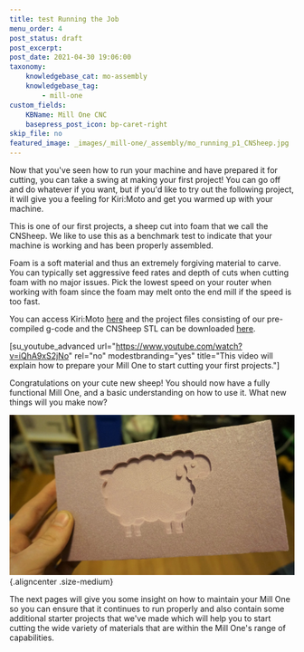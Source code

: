 ```yaml
---
title: test Running the Job
menu_order: 4
post_status: draft
post_excerpt: 
post_date: 2021-04-30 19:06:00
taxonomy:
    knowledgebase_cat: mo-assembly
    knowledgebase_tag:
        - mill-one
custom_fields:
    KBName: Mill One CNC
    basepress_post_icon: bp-caret-right
skip_file: no
featured_image: _images/_mill-one/_assembly/mo_running_p1_CNSheep.jpg
---
```


Now that you've seen how to run your machine and have prepared it for cutting, you can take a swing at making your first project! You can go off and do whatever if you want, but if you'd like to try out the following project, it will give you a feeling for Kiri:Moto and get you warmed up with your machine.

This is one of our first projects, a sheep cut into foam that we call the CNSheep. We like to use this as a benchmark test to indicate that your machine is working and has been properly assembled.

Foam is a soft material and thus an extremely forgiving material to carve. You can typically set aggressive feed rates and depth of cuts when cutting foam with no major issues. Pick the lowest speed on your router when working with foam since the foam may melt onto the end mill if the speed is too fast.

You can access Kiri:Moto <a href="https://grid.space/kiri" target="_blank" rel="noopener">here</a> and the project files consisting of our pre-compiled g-code and the CNSheep STL can be downloaded <a href="https://resources.sienci.com/wp-content/uploads/2021/05/CNSheep-files3.zip">here</a>.

[su_youtube_advanced url="https://www.youtube.com/watch?v=iQhA9xS2jNo" rel="no" modestbranding="yes" title="This video will explain how to prepare your Mill One to start cutting your first projects."]

Congratulations on your cute new sheep! You should now have a fully functional Mill One, and a basic understanding on how to use it. What new things will you make now?

![](/_images/_mill-one/_assembly/mo_running_p1_CNSheep.jpg){.aligncenter .size-medium}

The next pages will give you some insight on how to maintain your Mill One so you can ensure that it continues to run properly and also contain some additional starter projects that we've made which will help you to start cutting the wide variety of materials that are within the Mill One's range of capabilities.
